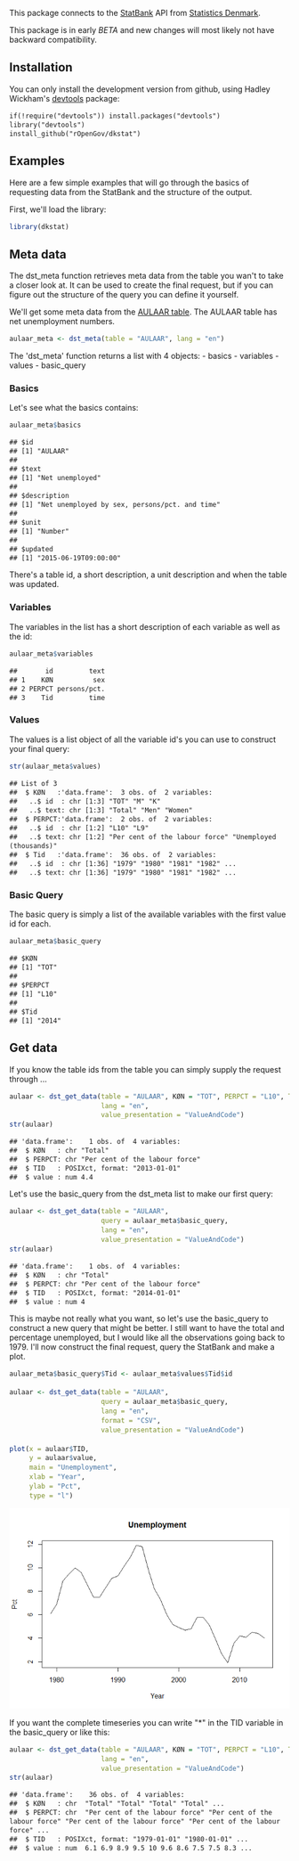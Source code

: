 This package connects to the [StatBank](http://www.statistikbanken.dk/statbank5a/) API from [Statistics Denmark](http://www.dst.dk).

This package is in early *BETA* and new changes will most likely not have backward compatibility.

Installation
------------

You can only install the development version from github, using Hadley Wickham's [devtools](http://cran.r-project.org/web/packages/devtools/index.html) package:

    if(!require("devtools")) install.packages("devtools")
    library("devtools")
    install_github("rOpenGov/dkstat")

Examples
--------

Here are a few simple examples that will go through the basics of requesting data from the StatBank and the structure of the output.

First, we'll load the library:

``` r
library(dkstat)
```

Meta data
---------

The dst\_meta function retrieves meta data from the table you wan't to take a closer look at. It can be used to create the final request, but if you can figure out the structure of the query you can define it yourself.

We'll get some meta data from the [AULAAR table](http://www.statistikbanken.dk/AULAAR). The AULAAR table has net unemployment numbers.

``` r
aulaar_meta <- dst_meta(table = "AULAAR", lang = "en")
```

The 'dst\_meta' function returns a list with 4 objects: - basics - variables - values - basic\_query

### Basics

Let's see what the basics contains:

``` r
aulaar_meta$basics
```

    ## $id
    ## [1] "AULAAR"
    ## 
    ## $text
    ## [1] "Net unemployed"
    ## 
    ## $description
    ## [1] "Net unemployed by sex, persons/pct. and time"
    ## 
    ## $unit
    ## [1] "Number"
    ## 
    ## $updated
    ## [1] "2015-06-19T09:00:00"

There's a table id, a short description, a unit description and when the table was updated.

### Variables

The variables in the list has a short description of each variable as well as the id:

``` r
aulaar_meta$variables
```

    ##       id         text
    ## 1    KØN          sex
    ## 2 PERPCT persons/pct.
    ## 3    Tid         time

### Values

The values is a list object of all the variable id's you can use to construct your final query:

``` r
str(aulaar_meta$values)
```

    ## List of 3
    ##  $ KØN   :'data.frame':  3 obs. of  2 variables:
    ##   ..$ id  : chr [1:3] "TOT" "M" "K"
    ##   ..$ text: chr [1:3] "Total" "Men" "Women"
    ##  $ PERPCT:'data.frame':  2 obs. of  2 variables:
    ##   ..$ id  : chr [1:2] "L10" "L9"
    ##   ..$ text: chr [1:2] "Per cent of the labour force" "Unemployed (thousands)"
    ##  $ Tid   :'data.frame':  36 obs. of  2 variables:
    ##   ..$ id  : chr [1:36] "1979" "1980" "1981" "1982" ...
    ##   ..$ text: chr [1:36] "1979" "1980" "1981" "1982" ...

### Basic Query

The basic query is simply a list of the available variables with the first value id for each.

``` r
aulaar_meta$basic_query
```

    ## $KØN
    ## [1] "TOT"
    ## 
    ## $PERPCT
    ## [1] "L10"
    ## 
    ## $Tid
    ## [1] "2014"

Get data
--------

If you know the table ids from the table you can simply supply the request through ...

``` r
aulaar <- dst_get_data(table = "AULAAR", KØN = "TOT", PERPCT = "L10", Tid = 2013,
                       lang = "en", 
                       value_presentation = "ValueAndCode")
str(aulaar)
```

    ## 'data.frame':    1 obs. of  4 variables:
    ##  $ KØN   : chr "Total"
    ##  $ PERPCT: chr "Per cent of the labour force"
    ##  $ TID   : POSIXct, format: "2013-01-01"
    ##  $ value : num 4.4

Let's use the basic\_query from the dst\_meta list to make our first query:

``` r
aulaar <- dst_get_data(table = "AULAAR", 
                       query = aulaar_meta$basic_query,
                       lang = "en", 
                       value_presentation = "ValueAndCode")
str(aulaar)
```

    ## 'data.frame':    1 obs. of  4 variables:
    ##  $ KØN   : chr "Total"
    ##  $ PERPCT: chr "Per cent of the labour force"
    ##  $ TID   : POSIXct, format: "2014-01-01"
    ##  $ value : num 4

This is maybe not really what you want, so let's use the basic\_query to construct a new query that might be better. I still want to have the total and percentage unemployed, but I would like all the observations going back to 1979. I'll now construct the final request, query the StatBank and make a plot.

``` r
aulaar_meta$basic_query$Tid <- aulaar_meta$values$Tid$id

aulaar <- dst_get_data(table = "AULAAR", 
                       query = aulaar_meta$basic_query, 
                       lang = "en", 
                       format = "CSV",
                       value_presentation = "ValueAndCode")

plot(x = aulaar$TID, 
     y = aulaar$value, 
     main = "Unemployment", 
     xlab = "Year", 
     ylab = "Pct", 
     type = "l")
```

![](README_files/figure-markdown_github/unnamed-chunk-9-1.png)

If you want the complete timeseries you can write "\*" in the TID variable in the basic\_query or like this:

``` r
aulaar <- dst_get_data(table = "AULAAR", KØN = "TOT", PERPCT = "L10", Tid = "*",
                       lang = "en", 
                       value_presentation = "ValueAndCode")
str(aulaar)
```

    ## 'data.frame':    36 obs. of  4 variables:
    ##  $ KØN   : chr  "Total" "Total" "Total" "Total" ...
    ##  $ PERPCT: chr  "Per cent of the labour force" "Per cent of the labour force" "Per cent of the labour force" "Per cent of the labour force" ...
    ##  $ TID   : POSIXct, format: "1979-01-01" "1980-01-01" ...
    ##  $ value : num  6.1 6.9 8.9 9.5 10 9.6 8.6 7.5 7.5 8.3 ...
